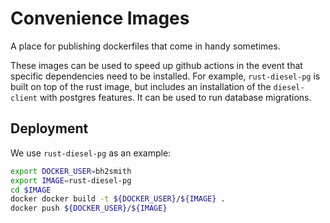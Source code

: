 # Convenience Images
A place for publishing dockerfiles that come in handy sometimes.

These images can be used to speed up github actions in the event that specific dependencies need to be installed. For example, `rust-diesel-pg` is built on top of the rust image, but includes an installation of the `diesel-client` with postgres features. It can be used to run database migrations.

## Deployment

We use `rust-diesel-pg` as an example:

```sh
export DOCKER_USER=bh2smith
export IMAGE=rust-diesel-pg
cd $IMAGE
docker docker build -t ${DOCKER_USER}/${IMAGE} .
docker push ${DOCKER_USER}/${IMAGE}
```

